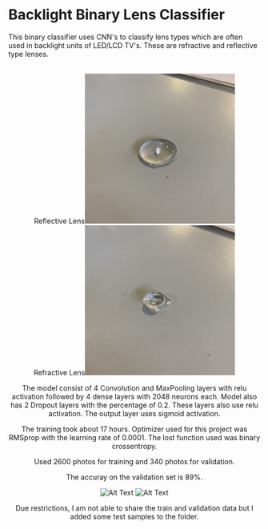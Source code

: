 # Backlight Binary Lens Classifier

This binary classifier uses CNN's to classify lens types which are often used in backlight units of LED/LCD TV's. These are refractive and reflective type lenses. <br/><br/>
<center>Reflective Lens<img src="https://github.com/CalciumNitrade/Binary-Backlight-Lens-Classifier/blob/main/reflective_1.JPG" alt="Reflective Lens" width="300" height="300"><center/>
<center>Refractive Lens<img src="https://github.com/CalciumNitrade/Binary-Backlight-Lens-Classifier/blob/main/refractive_1.JPG" alt="Refractive Lens" width="300" height="300"><center/>

The model consist of 4 Convolution and MaxPooling layers with relu activation followed by 4 dense layers with 2048 neurons each. Model also has 2 Dropout layers with the percentage of 0.2. These layers also use relu activation. The output layer uses sigmoid activation.

The training took about 17 hours. Optimizer used for this project was RMSprop with the learning rate of 0.0001. The lost function used was binary crossentropy. <br/>

Used 2600 photos for training and 340 photos for validation.

The accuray on the validation set is 89%.

![Alt Text](https://github.com/CalciumNitrade/Backlight-Lens-Classifier/blob/main/train.png)
![Alt Text](https://github.com/CalciumNitrade/Backlight-Lens-Classifier/blob/main/validat.png)

Due restrictions, I am not able to share the train and validation data but I added some test samples to the folder.

